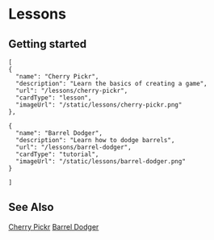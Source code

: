 # Lessons


## Getting started

```codecard
[
{
  "name": "Cherry Pickr",
  "description": "Learn the basics of creating a game",
  "url": "/lessons/cherry-pickr",
  "cardType": "lesson",
  "imageUrl": "/static/lessons/cherry-pickr.png"
},

{
  "name": "Barrel Dodger",
  "description": "Learn how to dodge barrels",
  "url": "/lessons/barrel-dodger",
  "cardType": "tutorial",
  "imageUrl": "/static/lessons/barrel-dodger.png"
}

]
```

## See Also

[Cherry Pickr](/lessons/cherry-pickr)
[Barrel Dodger](/lessons/barrel-dodger)
